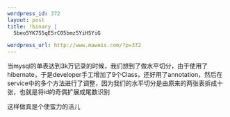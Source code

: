 ```yaml
--- 
wordpress_id: 372
layout: post
title: !binary |
  5beo5YK755qE5rC05bmz5YiH5YiG

wordpress_url: http://www.maweis.com/?p=372
---
```

当mysql的单表达到3k万记录的时候，我们想到了做水平切分，由于使用了hibernate，于是developer手工增加了9个Class，还好用了annotation，然后在service中的多个方法进行了调整，因为我们的水平切分是由原来的两张表拆成十张，也就是将id的奇偶扩展成尾数识别

这样做真是个使蛮力的活儿
